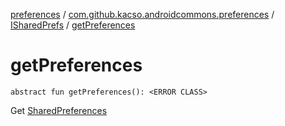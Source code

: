 [preferences](../../index.md) / [com.github.kacso.androidcommons.preferences](../index.md) / [ISharedPrefs](index.md) / [getPreferences](.)

# getPreferences

`abstract fun getPreferences(): <ERROR CLASS>`

Get [SharedPreferences](#)

